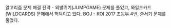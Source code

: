 알고리즘 문제 해결 전략 - 외발뛰기(JUMPGAME) 문제를 풀었고,  와일드카드(WILDCARDS) 문제에서 허덕이고 있다.
BOJ - KOI 2017 초등부 4번, 줄서기 문제를 풀었다.

